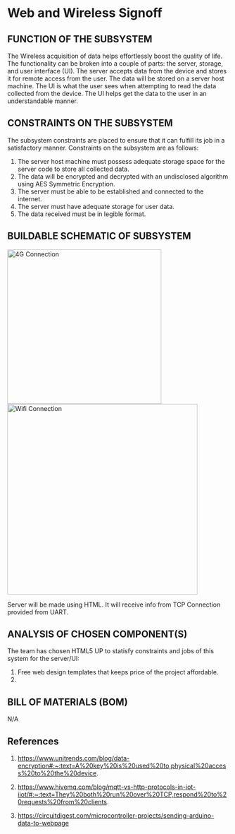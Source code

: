 # Web and Wireless Signoff
## FUNCTION OF THE SUBSYSTEM

The Wireless acquisition of data helps effortlessly boost the quality of life. The functionality can be broken into a couple of parts: the server, storage, and user interface (UI). The server accepts data from the device and stores it for remote access from the user. The data will be stored on a server host machine. The UI is what the user sees when attempting to read the data collected from the device. The UI helps get the data to the user in an understandable manner.

## CONSTRAINTS ON THE SUBSYSTEM

The subsystem constraints are placed to ensure that it can fulfill its job in a satisfactory manner. Constraints on the subsystem are as follows:
1. The server host machine must possess adequate storage space for the server code to store all collected data.
2. The data will be encrypted and decrypted with an undisclosed algorithm using AES Symmetric Encryption.  
3. The server must be able to be established and connected to the internet.
4. The server must have adequate storage for user data.
5. The data received must be in legible format.


## BUILDABLE SCHEMATIC OF SUBSYSTEM

<img width="350" alt="4G Connection" src="https://user-images.githubusercontent.com/110966922/219462337-5e72409b-17d1-4c59-8d68-eab86c8fda1f.png">
<img width="432" alt="Wifi Connection" src="https://user-images.githubusercontent.com/110966922/219462340-b16763c0-cbe4-4803-ba0f-be77fbb212e4.png">


Server will be made using HTML. It will receive info from TCP Connection provided from UART. 

## ANALYSIS OF CHOSEN COMPONENT(S)

The team has chosen HTML5 UP to statisfy constraints and jobs of this system for the server/UI:
1. Free web design templates that keeps price of the project affordable.
2. 

## BILL OF MATERIALS (BOM)

N/A

## References
1. https://www.unitrends.com/blog/data-encryption#:~:text=A%20key%20is%20used%20to,physical%20access%20to%20the%20device.

2. https://www.hivemq.com/blog/mqtt-vs-http-protocols-in-iot-iiot/#:~:text=They%20both%20run%20over%20TCP,respond%20to%20requests%20from%20clients.

3. https://circuitdigest.com/microcontroller-projects/sending-arduino-data-to-webpage
